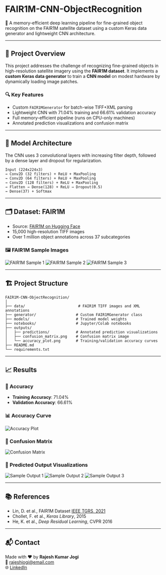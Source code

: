 # FAIR1M-CNN-ObjectRecognition

🚀 A memory-efficient deep learning pipeline for fine-grained object recognition on the FAIR1M satellite dataset using a custom Keras data generator and lightweight CNN architecture.

---

## 📌 Project Overview

This project addresses the challenge of recognizing fine-grained objects in high-resolution satellite imagery using the **FAIR1M dataset**. It implements a **custom Keras data generator** to train a **CNN model** on modest hardware by dynamically loading image patches.

### 🔍 Key Features
- Custom `FAIR1MGenerator` for batch-wise TIFF+XML parsing
- Lightweight CNN with 71.04% training and 66.61% validation accuracy
- Full memory-efficient pipeline (runs on CPU-only machines)
- Annotated prediction visualizations and confusion matrix

---

## 🧠 Model Architecture

The CNN uses 3 convolutional layers with increasing filter depth, followed by a dense layer and dropout for regularization.

```
Input (224x224x3)
→ Conv2D (32 filters) + ReLU + MaxPooling
→ Conv2D (64 filters) + ReLU + MaxPooling
→ Conv2D (128 filters) + ReLU + MaxPooling
→ Flatten → Dense(128) + ReLU → Dropout(0.5)
→ Dense(37) + Softmax
```

---

## 🗂 Dataset: FAIR1M

- Source: [FAIR1M on Hugging Face](https://huggingface.co/papers/2103.05569)
- 15,000 high-resolution TIFF images
- Over 1 million object annotations across 37 subcategories

### 🖼️ FAIR1M Sample Images

![FAIR1M Sample 1](images/100.jpg)
![FAIR1M Sample 2](images/1036.jpg)
![FAIR1M Sample 3](images/1054.jpg)

---

## 🏗️ Project Structure

```
FAIR1M-CNN-ObjectRecognition/
│
├── data/                        # FAIR1M TIFF images and XML annotations
├── generator/                  # Custom FAIR1MGenerator class
├── models/                     # Trained model weights
├── notebooks/                  # Jupyter/Colab notebooks
├── outputs/
│   ├── predictions/            # Annotated prediction visualizations
│   ├── confusion_matrix.png    # Confusion matrix image
│   └── accuracy_plot.png       # Training/validation accuracy curves
├── README.md
└── requirements.txt
```

---

## 📈 Results

### 🎯 Accuracy
- **Training Accuracy**: 71.04%
- **Validation Accuracy**: 66.61%

### 📊 Accuracy Curve

![Accuracy Plot](results/accuracy_curve.png)

### 🔁 Confusion Matrix

![Confusion Matrix](results/confusion_matrix.png)

### 📸 Predicted Output Visualizations

![Sample Output 1](results/predicted_combined_images/100_predicted.jpg)
![Sample Output 2](results/predicted_combined_images/1036_predicted.jpg)
![Sample Output 3](results/predicted_combined_images/1054_predicted.jpg)

---

## 📚 References

- Lin, D. et al., FAIR1M Dataset [IEEE TGRS, 2021](https://huggingface.co/papers/2103.05569)
- Chollet, F. et al., *Keras Library*, 2015
- He, K. et al., *Deep Residual Learning*, CVPR 2016

---

## 📬 Contact

Made with ❤️ by **Rajesh Kumar Jogi**  
📧 [rajeshjogi@email.com](mailto:rajeshjogi@email.com)  
🌐 [LinkedIn](https://www.linkedin.com)
